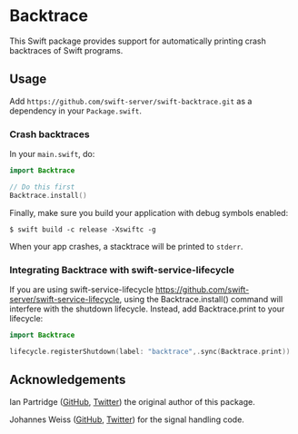 # Backtrace

This Swift package provides support for automatically printing crash backtraces of Swift programs.

## Usage

Add `https://github.com/swift-server/swift-backtrace.git` as a dependency in your `Package.swift`.

### Crash backtraces

In your `main.swift`, do:

```swift
import Backtrace

// Do this first
Backtrace.install()
```

Finally, make sure you build your application with debug symbols enabled:

```
$ swift build -c release -Xswiftc -g
```

When your app crashes, a stacktrace will be printed to `stderr`.

### Integrating Backtrace with swift-service-lifecycle

If you are using swift-service-lifecycle https://github.com/swift-server/swift-service-lifecycle, using the Backtrace.install() command will interfere with the shutdown lifecycle.  Instead, add Backtrace.print to your lifecycle:

```swift
import Backtrace

lifecycle.registerShutdown(label: "backtrace",.sync(Backtrace.print))
```


## Acknowledgements

Ian Partridge ([GitHub](https://github.com/ianpartridge/), [Twitter](https://twitter.com/alfa)) the original author of this package.

Johannes Weiss ([GitHub](https://github.com/weissi), [Twitter](https://twitter.com/johannesweiss)) for the signal handling code.
